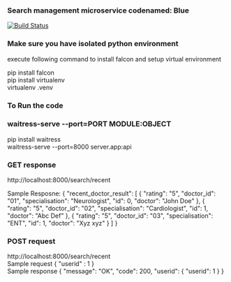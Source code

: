 ### Search management microservice codenamed: Blue
[![Build Status](https://travis-ci.org/airavata-courses/MayDay.svg?branch=develop-microservice-blue)](https://travis-ci.org/airavata-courses/MayDay)
### Make sure you have isolated python environment 
execute following command to install falcon and setup virtual environment

pip install falcon  <br /> 
pip install virtualenv  <br /> 
virtualenv .venv  <br /> 

### To Run the code
### waitress-serve --port=PORT MODULE:OBJECT

pip install waitress  <br /> 
waitress-serve --port=8000 server.app:api  <br /> 

### GET response
http://localhost:8000/search/recent  <br /> 

Sample Resposne:
{
    "recent_doctor_result": [
        {
            "rating": "5",
            "doctor_id": "01",
            "specialisation": "Neurologist",
            "id": 0,
            "doctor": "John Doe"
        },
        {
            "rating": "5",
            "doctor_id": "02",
            "specialisation": "Cardiologist",
            "id": 1,
            "doctor": "Abc Def"
        },
        {
            "rating": "5",
            "doctor_id": "03",
            "specialisation": "ENT",
            "id": 1,
            "doctor": "Xyz xyz"
        }
    ]
}
 <br /> 
### POST request
http://localhost:8000/search/recent  <br /> 
Sample request
{
	"userid" : 1
}
 <br /> 
Sample response
{
    "message": "OK",
    "code": 200,
    "userid": {
        "userid": 1
    }
}
